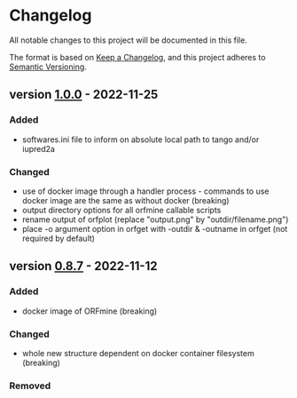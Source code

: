 # Changelog
All notable changes to this project will be documented in this file.

The format is based on [Keep a Changelog](https://keepachangelog.com/en/1.0.0/),
and this project adheres to [Semantic Versioning](https://semver.org/spec/v2.0.0.html).



##  version [1.0.0](https://github.com/i2bc/orfmine/releases) - 2022-11-25
### Added
- softwares.ini file to inform on absolute local path to tango and/or iupred2a


### Changed
- use of docker image through a handler process - commands to use docker image are the same as without docker (breaking)
- output directory options for all orfmine callable scripts
- rename output of orfplot (replace "output.png" by "outdir/filename.png")
- place -o argument option in orfget with -outdir & -outname in orfget (not required by default)


##  version [0.8.7](https://github.com/i2bc/orfmine/releases) - 2022-11-12
### Added
- docker image of ORFmine (breaking)

### Changed
- whole new structure dependent on docker container filesystem  (breaking)


### Removed
